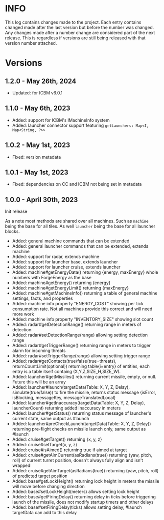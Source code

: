 # INFO

This log contains changes made to the project. Each entry contains changed made after the last version but before the number was changed. Any changes made after a number change are considered part of the next release. This is regardless if versions are still being released with that version number attached. 

# Versions

## 1.2.0 - May 26th, 2024

* Updated: for ICBM v6.0.1

## 1.1.0 - May 6th, 2023

* Added: support for ICBM's IMachineInfo system
* Added: launcher connector support featuring `getLaunchers: Map<I, Map<String, ?>>`

## 1.0.2 - May 1st, 2023

* Fixed: version metadata

## 1.0.1 - May 1st, 2023

* Fixed: dependencies on CC and ICBM not being set in metadata

## 1.0.0 - April 30th, 2023

Init release

As a note most methods are shared over all machines. Such as `machine` being the base for all tiles. As well `launcher` being the base for all launcher blocks.

* Added: general machine commands that can be extended
* Added: general launcher commands that can be extended, extends machine
* Added: support for radar, extends machine
* Added: support for launcher base, extends launcher
* Added: support for launcher cruise, extends launcher
* Added: machine#getEnergyData() returning {energy, maxEnergy} whole numbers with ForgeEnergy as the base
* Added: machine#getEnergy() returning {energy}
* Added: machine#getEnergyLimit() returning {maxEnergy}
* Added: machine#getMachineInfo() returning a table of general machine settings, facts, and properties
* Added: machine info property "ENERGY_COST" showing per tick consumption rate. Not all machines provide this correct and will need more work
* Added: machine info property "INVENTORY_SIZE" showing slot count
* Added: radar#getDetectionRange() returning range in meters of detection
* Added: radar#setDetectionRange(range) allowing setting detection range
* Added: radar#getTriggerRange() returning range in meters to trigger alarm for incoming threats
* Added: radar#setTriggerRange(range) allowing setting trigger range
* Added: radar#getContacts(true/false(true=threats), returnCountLimit(optional)) returning table{i=entry} of entities, each entry is a table itself containg (X,Y,Z,SIZE_H,SIZE_W).
* Added: launcher#getMissiles() returning current missile, empty, or null. Future this will be an array
* Added: launcher#launch(targetData(Table: X, Y, Z, Delay), simulate(true/false)) to fire the missile, returns status message {isError, isBlocking, messageKey, messageTranslatedLocal}
* Added: launcher#getInaccuracy(targetData(Table: X, Y, Z, Delay), launcherCount) returning added inaccuracy in meters
* Added: launcher#getStatus() returning status message of launcher's current state, same output as #launch
* Added: launcher#preCheckLaunch(targetData(Table: X, Y, Z, Delay)) returning pre-flight checks on missile launch only, same output as #launch
* Added: cruise#getTarget() returning {x, y, z}
* Added: cruise#setTarget(x, y, z)
* Added: cruise#isAimed() returning true if aimed at target
* Added: cruise#getAimCurrent(asRadians(true)) returning {yaw, pitch, roll} of current turret position, doesn't always fully align and isn't wrapped
* Added: cruise#getAimTarget(asRadians(true)) returning {yaw, pitch, roll} of predicted target position
* Added: base#getLockHeight() returning lock height in meters the missile will move before changing direction
* Added: base#setLockHeight(meters) allows setting lock height
* Added: base#getFiringDelay() returning delay in ticks before triggering launch of the missile, does not modify startup timers and other delays
* Added: base#setFiringDelay(ticks) allows setting delay, #launch targetData can add to this delay

